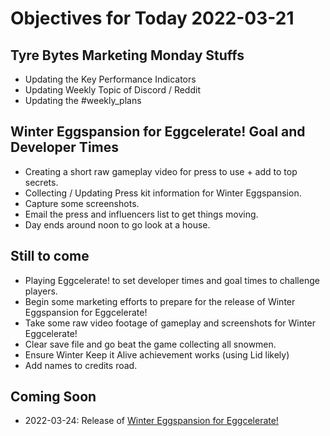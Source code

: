 # Objectives for Today 2022-03-21

## Tyre Bytes Marketing Monday Stuffs

- Updating the Key Performance Indicators
- Updating Weekly Topic of Discord / Reddit
- Updating the #weekly_plans

## Winter Eggspansion for Eggcelerate! Goal and Developer Times

- Creating a short raw gameplay video for press to use + add to top secrets.
- Collecting / Updating Press kit information for Winter Eggspansion.
- Capture some screenshots.
- Email the press and influencers list to get things moving.
- Day ends around noon to go look at a house.

## Still to come

- Playing Eggcelerate! to set developer times and goal times to challenge players.
- Begin some marketing efforts to prepare for the release of Winter Eggspansion for Eggcelerate!
- Take some raw video footage of gameplay and screenshots for Winter Eggcelerate!
- Clear save file and go beat the game collecting all snowmen.
- Ensure Winter Keep it Alive achievement works (using Lid likely)
- Add names to credits road.

## Coming Soon

- 2022-03-24: Release of [Winter Eggspansion for Eggcelerate!](https://store.steampowered.com/app/1902100/Winter_Eggspansion_for_Eggcelerate/)
